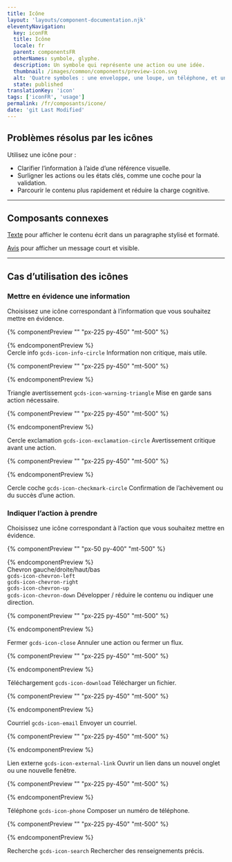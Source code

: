 ```yaml
---
title: Icône
layout: 'layouts/component-documentation.njk'
eleventyNavigation:
  key: iconFR
  title: Icône
  locale: fr
  parent: componentsFR
  otherNames: symbole, glyphe.
  description: Un symbole qui représente une action ou une idée.
  thumbnail: /images/common/components/preview-icon.svg
  alt: 'Quatre symboles : une enveloppe, une loupe, un téléphone, et une flèche pointant vers le bas en direction d’une ligne horizontale.'
  state: published
translationKey: 'icon'
tags: ['iconFR', 'usage']
permalink: /fr/composants/icone/
date: 'git Last Modified'
---
```


## Problèmes résolus par les icônes

Utilisez une icône pour :

- Clarifier l’information à l’aide d’une référence visuelle.
- Surligner les actions ou les états clés, comme une coche pour la validation.
- Parcourir le contenu plus rapidement et réduire la charge cognitive.

<hr/>

## Composants connexes

<a href="{{ links.text }}">Texte</a> pour afficher le contenu écrit dans un paragraphe stylisé et formaté.

<a href="{{ links.notice }}">Avis</a> pour afficher un message court et visible.

<hr class="mt-600" />

## Cas d’utilisation des icônes

### Mettre en évidence une information

Choisissez une icône correspondant à l’information que vous souhaitez mettre en évidence.

<div class="remove-empty-p">
<gcds-grid columns="1fr" columns-tablet="1fr 2fr" align-items="start">
  {% componentPreview "" "px-225 py-450" "mt-500" %}
    <p class="text-center">
      <gcds-icon size="h2" name="info-circle" label="Un cercle rempli avec la lettre « i » au centre."></gcds-icon>
    </p>
  {% endcomponentPreview %}
  <div>
    <gcds-heading tag="h3">Cercle info <code>gcds-icon-info-circle</code></gcds-heading>
    <gcds-text>Information non critique, mais utile.</gcds-text>
  </div>

  {% componentPreview "" "px-225 py-450" "mt-500" %}
    <p class="text-center">
      <gcds-icon size="h2" name="warning-triangle" label="Un triangle rempli avec la lettre « i » au centre."></gcds-icon>
    </p>
  {% endcomponentPreview %}
  <div>
    <gcds-heading tag="h3">Triangle avertissement <code>gcds-icon-warning-triangle</code></gcds-heading>
    <gcds-text> Mise en garde sans action nécessaire.</gcds-text>
  </div>

  {% componentPreview "" "px-225 py-450" "mt-500" %}
    <p class="text-center">
      <gcds-icon size="h2" name="exclamation-circle" label="Un cercle rempli avec un point d’exclamation au centre."></gcds-icon>
    </p>
  {% endcomponentPreview %}
  <div>
    <gcds-heading tag="h3">Cercle exclamation <code>gcds-icon-exclamation-circle</code></gcds-heading>
    <gcds-text>Avertissement critique avant une action.</gcds-text>
  </div>

  {% componentPreview "" "px-225 py-450" "mt-500" %}
    <p class="text-center">
      <gcds-icon size="h2" name="checkmark-circle" label="Un cercle rempli avec un point d’exclamation au centre."></gcds-icon>
    </p>
  {% endcomponentPreview %}
  <div>
    <gcds-heading tag="h3">Cercle coche <code>gcds-icon-checkmark-circle</code></gcds-heading>
    <gcds-text>Confirmation de l’achèvement ou du succès d’une action.</gcds-text>
  </div>
</gcds-grid>
</div>

### Indiquer l’action à prendre

Choisissez une icône correspondant à l’action que vous souhaitez mettre en évidence.

<div class="remove-empty-p">
<gcds-grid columns="1fr" columns-tablet="1fr 2fr" align-items="start">
  {% componentPreview "" "px-50 py-400" "mt-500" %}
    <p class="text-center">
      <gcds-icon size="h2" name="chevron-left" label="Une flèche pointant vers la gauche." margin-right="150"></gcds-icon>
      <gcds-icon size="h2" name="chevron-right" label="Une flèche pointant vers la droite." margin-right="150"></gcds-icon>
      <gcds-icon size="h2" name="chevron-up" label="Une flèche pointant vers le haut." margin-right="150"></gcds-icon>
      <gcds-icon size="h2" name="chevron-down" label="Une flèche pointant vers le bas."></gcds-icon>
    </p>
  {% endcomponentPreview %}
  <div>
    <gcds-heading tag="h3">Chevron gauche/droite/haut/bas<br/>
      <code>gcds-icon-chevron-left</code><br/>
      <code>gcds-icon-chevron-right</code><br/>
      <code>gcds-icon-chevron-up</code><br/>
      <code>gcds-icon-chevron-down</code>
    </gcds-heading>
    <gcds-text>Développer / réduire le contenu ou indiquer une direction.</gcds-text>
  </div>

  {% componentPreview "" "px-225 py-450" "mt-500" %}
    <p class="text-center">
      <gcds-icon size="h2" name="close" label="Un « x »."></gcds-icon>
    </p>
  {% endcomponentPreview %}
  <div>
    <gcds-heading tag="h3">Fermer <code>gcds-icon-close</code></gcds-heading>
    <gcds-text>Annuler une action ou fermer un flux.</gcds-text>
  </div>

  {% componentPreview "" "px-225 py-450" "mt-500" %}
    <p class="text-center">
      <gcds-icon size="h2" name="download" label="Une flèche pointant vers le bas en direction d’une ligne horizontale."></gcds-icon>
    </p>
  {% endcomponentPreview %}
  <div>
    <gcds-heading tag="h3">Téléchargement <code>gcds-icon-download</code></gcds-heading>
    <gcds-text>Télécharger un fichier.</gcds-text>
  </div>

  {% componentPreview "" "px-225 py-450" "mt-500" %}
    <p class="text-center">
      <gcds-icon size="h2" name="email" label="Une enveloppe."></gcds-icon>
    </p>
  {% endcomponentPreview %}
  <div>
    <gcds-heading tag="h3">Courriel <code>gcds-icon-email</code></gcds-heading>
    <gcds-text>Envoyer un courriel.</gcds-text>
  </div>

  {% componentPreview "" "px-225 py-450" "mt-500" %}
    <p class="text-center">
      <gcds-icon size="h2" name="external" label="Une flèche pointant vers l’extérieur du coin supérieur droit d’un carré."></gcds-icon>
    </p>
  {% endcomponentPreview %}
  <div>
    <gcds-heading tag="h3">Lien externe <code>gcds-icon-external-link</code></gcds-heading>
    <gcds-text>Ouvrir un lien dans un nouvel onglet ou une nouvelle fenêtre.</gcds-text>
  </div>

  {% componentPreview "" "px-225 py-450" "mt-500" %}
    <p class="text-center">
      <gcds-icon size="h2" name="phone" label="Un téléphone."></gcds-icon>
    </p>
  {% endcomponentPreview %}
  <div>
    <gcds-heading tag="h3">Téléphone <code>gcds-icon-phone</code></gcds-heading>
    <gcds-text>Composer un numéro de téléphone.</gcds-text>
  </div>

  {% componentPreview "" "px-225 py-450" "mt-500" %}
    <p class="text-center">
      <gcds-icon size="h2" name="search" label="Une loupe."></gcds-icon>
    </p>
  {% endcomponentPreview %}
  <div>
    <gcds-heading tag="h3">Recherche <code>gcds-icon-search</code></gcds-heading>
    <gcds-text>Rechercher des renseignements précis.</gcds-text>
  </div>
</gcds-grid>
</div>
